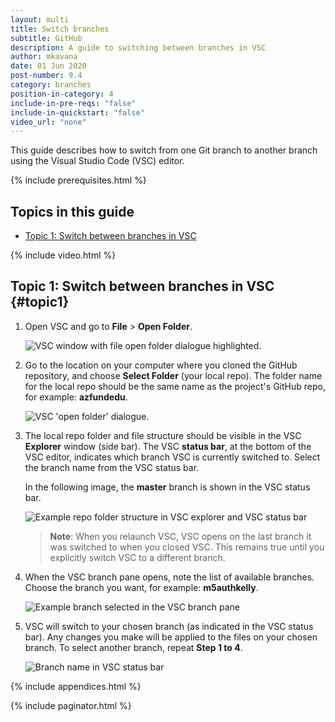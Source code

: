 ```yaml
---
layout: multi
title: Switch branches
subtitle: GitHub
description: A guide to switching between branches in VSC
author: mkavana
date: 01 Jun 2020
post-number: 9.4
category: branches
position-in-category: 4
include-in-pre-reqs: "false"
include-in-quickstart: "false"
video_url: "none"
---
```


This guide describes how to switch from one Git branch to another branch using the Visual Studio Code (VSC) editor.

{% include prerequisites.html %}

## Topics in this guide

- [Topic 1: Switch between branches in VSC](#topic1)

{% include video.html %}

## Topic 1: Switch between branches in VSC {#topic1}

1. Open VSC and go to **File** > **Open Folder**.

    ![VSC window with file open folder dialogue highlighted.](../assets/images/09-branches/switch/github/switch-branch-001.png)

2. Go to the location on your computer where you cloned the GitHub repository, and choose **Select Folder** (your local repo). The folder name for the local repo should be the same name as the project's GitHub repo, for example: **azfundedu**.

    ![VSC 'open folder' dialogue](../assets/images/09-branches/switch/github/switch-branch-002.png).

3. The local repo folder and file structure should be visible in the VSC **Explorer** window (side bar). The VSC **status bar**, at the bottom of the VSC editor, indicates which branch VSC is currently switched to. Select the branch name from the VSC status bar.

    In the following image, the **master** branch is shown in the VSC status bar.

    ![Example repo folder structure in VSC explorer and VSC status bar](../assets/images/09-branches/switch/github/switch-branch-003.png)

    > **Note**: When you relaunch VSC, VSC opens on the last branch it was switched to when you closed VSC. This remains true until you explicitly switch VSC to a different branch.

4. When the VSC branch pane opens, note the list of available branches. Choose the branch you want, for example: **m5authkelly**.

    ![Example branch selected in the VSC branch pane](../assets/images/09-branches/switch/github/switch-branch-004.png)

5. VSC will switch to your chosen branch (as indicated in the VSC status bar). Any changes you make will be applied to the files on your chosen branch. To select another branch, repeat **Step 1 to 4**.

    ![Branch name in VSC status bar](../assets/images/09-branches/switch/github/switch-branch-005.png)

{% include appendices.html %}

{% include paginator.html %}
